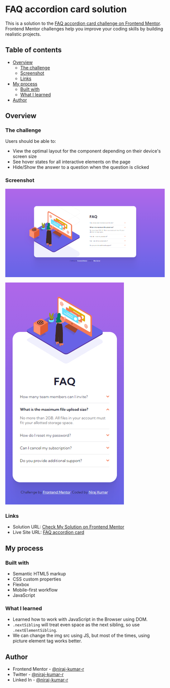 # FAQ accordion card solution

This is a solution to the [FAQ accordion card challenge on Frontend Mentor](https://www.frontendmentor.io/challenges/faq-accordion-card-XlyjD0Oam). Frontend Mentor challenges help you improve your coding skills by building realistic projects.

## Table of contents

-   [Overview](#overview)
    -   [The challenge](#the-challenge)
    -   [Screenshot](#screenshot)
    -   [Links](#links)
-   [My process](#my-process)
    -   [Built with](#built-with)
    -   [What I learned](#what-i-learned)
-   [Author](#author)

## Overview

### The challenge

Users should be able to:

-   View the optimal layout for the component depending on their device's screen size
-   See hover states for all interactive elements on the page
-   Hide/Show the answer to a question when the question is clicked

### Screenshot

![finished-desktop](design/finished-desktop.png)

![finished-mobile](design/finished-mobile.png)

### Links

-   Solution URL: [Check My Solution on Frontend Mentor](#author)
-   Live Site URL: [FAQ accordion card](https://niraj-faq-accordion-card.netlify.app/)

## My process

### Built with

-   Semantic HTML5 markup
-   CSS custom properties
-   Flexbox
-   Mobile-first workflow
-   JavaScript

### What I learned

-   Learned how to work with JavaScript in the Browser using DOM.
-   `.nextSibling` will treat even space as the next sibling, so use `.nextElementSibling`.
-   We can change the img src using JS, but most of the times, using picture element tag works better.

## Author

<!-- -   Website - [Add your name here](https://www.your-site.com) -->

-   Frontend Mentor - [@niraj-kumar-r](https://www.frontendmentor.io/profile/niraj-kumar-r)
-   Twitter - [@niraj-kumar-r](https://twitter.com/niraj_kumar_r)
-   Linked In - [@niraj-kumar-r](https://www.linkedin.com/in/niraj-kumar-r/)
